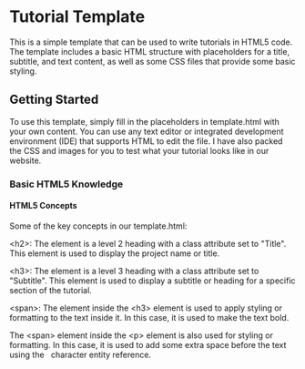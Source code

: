 # Tutorial Template

This is a simple template that can be used to write tutorials in HTML5 code. The template includes a basic HTML structure with placeholders for a title, subtitle, and text content, as well as some CSS files that provide some basic styling.

## Getting Started

To use this template, simply fill in the placeholders in template.html with your own content. You can use any text editor or integrated development environment (IDE) that supports HTML to edit the file. I have also packed the CSS and images for you to test what your tutorial looks like in our website.

### Basic HTML5 Knowledge

#### HTML5 Concepts
Some of the key concepts in our template.html:

\<h2>: The element is a level 2 heading with a class attribute set to "Title". This element is used to display the project name or title.

\<h3>: The element is a level 3 heading with a class attribute set to "Subtitle". This element is used to display a subtitle or heading for a specific section of the tutorial.

\<span>: The element inside the \<h3> element is used to apply styling or formatting to the text inside it. In this case, it is used to make the text bold.

The \<span> element inside the \<p> element is also used for styling or formatting. In this case, it is used to add some extra space before the text using the &nbsp; character entity reference.
